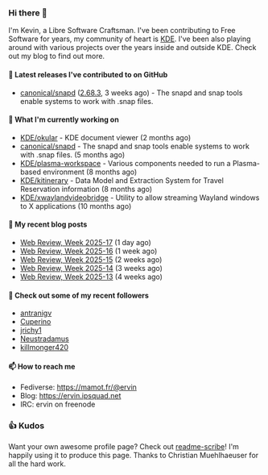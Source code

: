 ### Hi there 👋

I'm Kevin, a Libre Software Craftsman. I've been contributing to Free Software for years,
my community of heart is [KDE](https://kde.org). I've been also playing around with various
projects over the years inside and outside KDE. Check out my blog to find out more.

#### 🔭 Latest releases I've contributed to on GitHub

- [canonical/snapd](https://github.com/canonical/snapd) ([2.68.3](https://github.com/canonical/snapd/releases/tag/2.68.3), 3 weeks ago) - The snapd and snap tools enable systems to work with .snap files.

#### 🌱 What I'm currently working on

- [KDE/okular](https://github.com/KDE/okular) - KDE document viewer (2 months ago)
- [canonical/snapd](https://github.com/canonical/snapd) - The snapd and snap tools enable systems to work with .snap files. (5 months ago)
- [KDE/plasma-workspace](https://github.com/KDE/plasma-workspace) - Various components needed to run a Plasma-based environment (8 months ago)
- [KDE/kitinerary](https://github.com/KDE/kitinerary) - Data Model and Extraction System for Travel Reservation information (8 months ago)
- [KDE/xwaylandvideobridge](https://github.com/KDE/xwaylandvideobridge) - Utility to allow streaming Wayland windows to X applications (10 months ago)

#### 📜 My recent blog posts

- [Web Review, Week 2025-17](https://ervin.ipsquad.net/blog/2025/04/25/web-review-week-2025-17/) (1 day ago)
- [Web Review, Week 2025-16](https://ervin.ipsquad.net/blog/2025/04/18/web-review-week-2025-16/) (1 week ago)
- [Web Review, Week 2025-15](https://ervin.ipsquad.net/blog/2025/04/11/web-review-week-2025-15/) (2 weeks ago)
- [Web Review, Week 2025-14](https://ervin.ipsquad.net/blog/2025/04/04/web-review-week-2025-14/) (3 weeks ago)
- [Web Review, Week 2025-13](https://ervin.ipsquad.net/blog/2025/03/28/web-review-week-2025-13/) (4 weeks ago)

#### 👯 Check out some of my recent followers

- [antranigv](https://github.com/antranigv)
- [Cuperino](https://github.com/Cuperino)
- [jrichy1](https://github.com/jrichy1)
- [Neustradamus](https://github.com/Neustradamus)
- [killmonger420](https://github.com/killmonger420)

#### 📫 How to reach me

- Fediverse: https://mamot.fr/@ervin
- Blog: https://ervin.ipsquad.net
- IRC: ervin on freenode

### 👍 Kudos

Want your own awesome profile page? Check out [readme-scribe](https://github.com/muesli/readme-scribe)!
I'm happily using it to produce this page. Thanks to Christian Muehlhaeuser for all the hard work.

